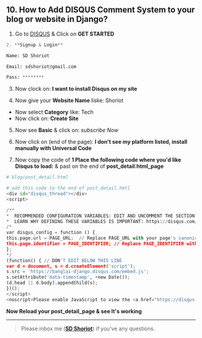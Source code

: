 ## 10. How to Add DISQUS Comment System to your blog or website in Django?

1. Go to [DISQUS](https://disqus.com/) & Click on **GET STARTED**

```python
2. **Signup & Login**

Name: SD Shoriot

Email: sdshoriot@gmail.com

Pass: ********
```
3. Now clock on: **I want to install Disqus on my site**

4. Now give your **Website Name** liske: Shoriot

* Now select **Category** like: Tech
* Now click on: **Create Site**

5. Now see **Basic** & click on: *subscribe Now*

6. Now click on (end of the page): **I don't see my platform listed, install manually with Universal Code**

7. Now copy the code of **1 Place the following code where you'd like Disqus to load:** & past on the end of **post_detail.html_page**

```python
# blog/post_detail.html

# add this code to the end of post_detail.hmtl
<div id="disqus_thread"></div>
<script>

/**
*  RECOMMENDED CONFIGURATION VARIABLES: EDIT AND UNCOMMENT THE SECTION BELOW TO INSERT DYNAMIC VALUES FROM YOUR PLATFORM OR CMS.
*  LEARN WHY DEFINING THESE VARIABLES IS IMPORTANT: https://disqus.com/admin/universalcode/#configuration-variables*/
/*
var disqus_config = function () {
this.page.url = PAGE_URL;  // Replace PAGE_URL with your page's canonical URL variable
this.page.identifier = PAGE_IDENTIFIER; // Replace PAGE_IDENTIFIER with your page's unique identifier variable
};
*/
(function() { // DON'T EDIT BELOW THIS LINE
var d = document, s = d.createElement('script');
s.src = 'https://banglai-django.disqus.com/embed.js';
s.setAttribute('data-timestamp', +new Date());
(d.head || d.body).appendChild(s);
})();
</script>
<noscript>Please enable JavaScript to view the <a href="https://disqus.com/?ref_noscript">comments powered by Disqus.</a></noscript>
```
**Now Reload your post_detail_page & see It's working**

---

> Please inbox me (**[SD Shoriot](https://www.facebook.com/shoriot)**) if you've any questions.